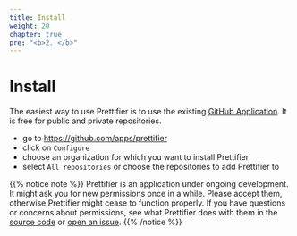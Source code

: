 ```yaml
---
title: Install
weight: 20
chapter: true
pre: "<b>2. </b>"
---
```


# Install

The easiest way to use Prettifier is to use the existing
[GitHub Application](https://github.com/apps/prettifier). It is free for public
and private repositories.

- go to https://github.com/apps/prettifier
- click on `Configure`
- choose an organization for which you want to install Prettifier
- select `All repositories` or choose the repositories to add Prettifier to

{{% notice note %}} Prettifier is an application under ongoing development. It
might ask you for new permissions once in a while. Please accept them, otherwise
Prettifier might cease to function properly. If you have questions or concerns
about permissions, see what Prettifier does with them in the
[source code](https://github.com/kevgo/prettifier/tree/master/bot) or
[open an issue](https://github.com/kevgo/prettifier/issues/new). {{% /notice %}}
